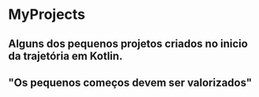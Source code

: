 # MyProjects

## Alguns dos pequenos projetos criados no inicio da trajetória em Kotlin.

## "Os pequenos começos devem ser valorizados"


